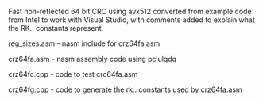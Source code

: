 Fast non-reflected 64 bit CRC using avx512 converted from example code from Intel to work with Visual Studio, with comments added to explain what the RK.. constants represent.

reg_sizes.asm - nasm include for crz64fa.asm

crz64fa.asm - nasm assembly code using pclulqdq

crz64fc.cpp - code to test crc64fa.asm

crz64fg.cpp - code to generate the rk.. constants used by crz64fa.asm
